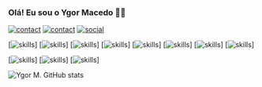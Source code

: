 
### Olá! Eu sou o Ygor Macedo 🤙🏻

[![contact](https://img.shields.io/badge/Gmail-D14836?style=for-the-badge&logo=gmail&logoColor=white)](ygormacedo44@gmail.com)
[![contact](https://img.shields.io/badge/WhatsApp-25D366?style=for-the-badge&logo=whatsapp&logoColor=white)](5511947578682)
[![social](https://img.shields.io/badge/LinkedIn-0077B5?style=for-the-badge&logo=linkedin&logoColor=white)](https://www.linkedin.com/in/ygormaced/)

[![skills](https://img.shields.io/badge/Java-ED8B00?style=for-the-badge&logo=openjdk&logoColor=white)]
[![skills](https://img.shields.io/badge/Kotlin-0095D5?&style=for-the-badge&logo=kotlin&logoColor=white)]
[![skills](https://img.shields.io/badge/React_Native-20232A?style=for-the-badge&logo=react&logoColor=61DAFB)]
[![skills](https://img.shields.io/badge/Bootstrap-563D7C?style=for-the-badge&logo=bootstrap&logoColor=white)]
[![skills](https://img.shields.io/badge/MySQL-00000F?style=for-the-badge&logo=mysql&logoColor=white)]
[![skills](https://img.shields.io/badge/SQLite-07405E?style=for-the-badge&logo=sqlite&logoColor=white)]
[![skills](https://img.shields.io/badge/Heroku-430098?style=for-the-badge&logo=heroku&logoColor=white)]
[![skills](https://img.shields.io/badge/React-20232A?style=for-the-badge&logo=react&logoColor=61DAFB)]

[![skills](https://img.shields.io/badge/JavaScript-F7DF1E?style=for-the-badge&logo=javascript&logoColor=black)]
[![skills](https://img.shields.io/badge/CSS-239120?&style=for-the-badge&logo=css3&logoColor=white)]
[![skills](https://img.shields.io/badge/Python-3776AB?style=for-the-badge&logo=python&logoColor=white)]

![Ygor M. GitHub stats](https://github-readme-stats.vercel.app/api?username=ygormacedo&show_icons=true&theme=radical)

